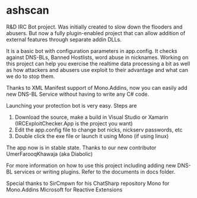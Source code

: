 # ashscan
R&amp;D IRC Bot project. Was initially created to slow down the flooders and abusers. But now a fully plugin-enabled project that can allow addition of external features through separate addin DLLs. 

It is a basic bot with configuration parameters in app.config. It checks against DNS-BLs, Banned Hostlists, word abuse in nicknames. Working on this project can help you exercise the realtime data processing a bit as well as how attackers and abusers use exploit to their advantage and what can we do to stop them.

Thanks to XML Manifest support of Mono.Addins, now you can easily add new DNS-BL Service without having to write any C# code.

Launching your protection bot is very easy. Steps are
1. Download the source, make a build in Visual Studio or Xamarin (IRCExploitChecker.App is the project you want)
2. Edit the app.config file to change bot nicks, nickserv passwords, etc
3. Double click the exe file or launch it using Mono (if using linux)

The app now is in stable state. Thanks to our new contributor UmerFarooqKhawaja (aka Diabolic)

For more information on how to use this project including adding new DNS-BL services or writing plugins. Refer to the documents in docs folder.

Special thanks to 
SirCmpwn for his ChatSharp repository 
Mono for Mono.Addins
Microsoft for Reactive Extensions

